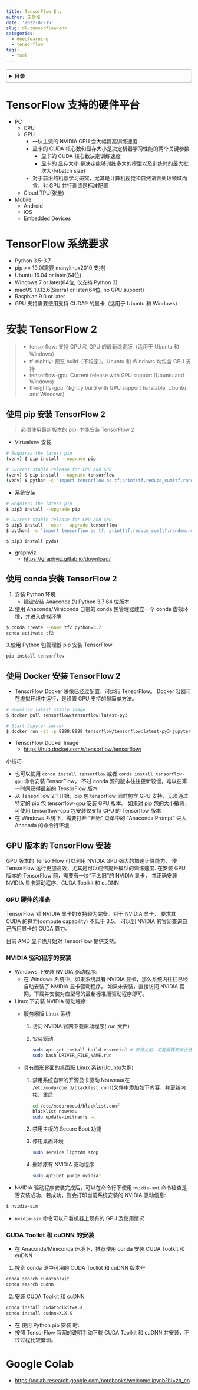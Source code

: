 ```yaml
---
title: TensorFlow Env
author: 王哲峰
date: '2022-07-15'
slug: dl-tensorflow-env
categories:
  - deeplearning
  - tensorflow
tags:
  - tool
---
```


<style>
details {
    border: 1px solid #aaa;
    border-radius: 4px;
    padding: .5em .5em 0;
}
summary {
    font-weight: bold;
    margin: -.5em -.5em 0;
    padding: .5em;
}
details[open] {
    padding: .5em;
}
details[open] summary {
    border-bottom: 1px solid #aaa;
    margin-bottom: .5em;
}
</style>

<details><summary>目录</summary><p>

- [TensorFlow 支持的硬件平台](#tensorflow-支持的硬件平台)
- [TensorFlow 系统要求](#tensorflow-系统要求)
- [安装 TensorFlow 2](#安装-tensorflow-2)
  - [使用 pip 安装 TensorFlow 2](#使用-pip-安装-tensorflow-2)
  - [使用 conda 安装 TensorFlow 2](#使用-conda-安装-tensorflow-2)
  - [使用 Docker 安装 TensorFlow 2](#使用-docker-安装-tensorflow-2)
  - [GPU 版本的 TensorFlow 安装](#gpu-版本的-tensorflow-安装)
    - [GPU 硬件的准备](#gpu-硬件的准备)
    - [NVIDIA 驱动程序的安装](#nvidia-驱动程序的安装)
    - [CUDA Toolkit 和 cuDNN 的安装](#cuda-toolkit-和-cudnn-的安装)
- [Google Colab](#google-colab)
</p></details><p></p>


# TensorFlow 支持的硬件平台

* PC
    - CPU
    - GPU
        - 一块主流的 NVIDIA GPU 会大幅提高训练速度
        - 显卡的 CUDA 核心数和显存大小是决定机器学习性能的两个关键参数
            - 显卡的 CUDA 核心数决定训练速度
            - 显卡的 显存大小 是决定能够训练多大的模型以及训练时的最大批次大小(batch size)
        - 对于前沿的机器学习研究，尤其是计算机视觉和自然语言处理领域而言，对 GPU 并行训练是标准配置
    - Cloud TPU(张量)
* Mobile
    - Android 
    - iOS
    - Embedded Devices


# TensorFlow 系统要求

* Python 3.5-3.7
* pip >= 19.0(需要 manylinux2010 支持)
* Ubuntu 16.04 or later(64位)
* Windows 7 or later(64位, 仅支持 Python 3)
* macOS 10.12.6(Sierra) or later(64位, no GPU support)
* Raspbian 9.0 or later
* GPU 支持需要使用支持 CUDA® 的显卡（适用于 Ubuntu 和 Windows）

# 安装 TensorFlow 2

> * tensorflow: 支持 CPU 和 GPU 的最新稳定版（适用于 Ubuntu 和 Windows）
> * tf-nightly: 预览 build（不稳定）。Ubuntu 和 Windows 均包含 GPU 支持
> * tensorflow-gpu: Current release with GPU support (Ubuntu and Windows)
> * tf-nightly-gpu: Nightly build with GPU support (unstable, Ubuntu and Windows)

## 使用 pip 安装 TensorFlow 2

> 必须使用最新版本的 pip, 才能安装 TensorFlow 2

* Virtualenv 安装 

```bash        
# Requires the latest pip
(venv) $ pip install --upgrade pip

# Current stable release for CPU and GPU
(venv) $ pip install --upgrade tensorflow
(venv) $ python -c "import tensorflow as tf;print(tf.reduce_sum(tf.random.normal([1000, 1000])))"
```

* 系统安装

```bash
# Requires the latest pip
$ pip3 install --upgrade pip

# Current stable release for CPU and GPU
$ pip3 install --user --upgrade tensorflow
$ python3 -c "import tensorflow as tf; print(tf.reduce_sum(tf.random.normal([1000, 1000])))"
```

```bash
$ pip3 install pydot
```

- graphviz
    - https://graphviz.gitlab.io/download/

## 使用 conda 安装 TensorFlow 2

1. 安装 Python 环境
    - 建议安装 Anaconda 的 Python 3.7 64 位版本
2. 使用 Anaconda/Miniconda 自带的 conda 包管理器建立一个 conda 虚拟环境，并进入虚拟环境

```bash
$ conda create --name tf2 python=3.7
conda activate tf2
```

3.使用 Python 包管理器 pip 安装 TensorFlow

```bash
pip install tensorflow
```

## 使用 Docker 安装 TensorFlow 2

- TensorFlow Docker 映像已经过配置，可运行 TensorFlow。
  Docker 容器可在虚拟环境中运行，是设置 GPU 支持的最简单方法。

```bash 
# Download latest stable image
$ docker pull tensorflow/tensorflow:latest-py3

# Start Jupyter server
$ docker run -it -p 8888:8888 tensorflow/tensorflow:latest-py3-jupyter
```


* TensorFlow Docker Image
  - https://hub.docker.com/r/tensorflow/tensorflow/


小技巧

- 也可以使用 ``conda install tensorflow`` 或者 ``conda install tensorflow-gpu`` 命令安装 TensorFlow，
  不过 conda 源的版本往往更新较慢，难以在第一时间获得最新的 TensorFlow 版本
- 从 TensorFlow 2.1 开始，pip 包 tensorflow 同时包含 GPU 支持，无须通过特定的 pip 包 tensorflow-gpu 安装 GPU 版本。
  如果对 pip 包的大小敏感，可使用 tensorflow-cpu 包安装仅支持 CPU 的 Tensorflow 版本
- 在 Windows 系统下，需要打开 “开始” 菜单中的 “Anaconda Prompt” 进入 Anaonda 的命令行环境


## GPU 版本的 TensorFlow 安装

GPU 版本的 TensorFlow 可以利用 NVIDIA GPU 强大的加速计算能力，
使 TensorFlow 运行更加高效，尤其是可以成倍提升模型的训练速度.
在安装 GPU 版本的 TensorFlow 前，需要有一块“不太旧”的 NVIDIA 显卡，
并正确安装 NVIDIA 显卡驱动程序、CUDA Toolkit 和 cuDNN.

### GPU 硬件的准备

TensorFlow 对 NVIDIA 显卡的支持较为完备。对于 NVIDIA 显卡，
要求其 CUDA 的算力(compute capability) 不低于 3.5。
可以到 NVIDIA 的官网查询自己所用显卡的 CUDA 算力。

目前 AMD 显卡也开始对 TensorFlow 提供支持。

### NVIDIA 驱动程序的安装

* Windows 下安装 NVIDIA 驱动程序:
    - 在 Windows 系统中，如果系统具有 NVIDIA 显卡，那么系统内往往已经自动安装了 NVIDIA 显卡驱动程序。
      如果未安装，直接访问 NVIDIA 官网，下载并安装对应型号的最新标准版驱动程序即可。
* Linux 下安装 NVIDIA 驱动程序:
    - 服务器版 Linux 系统
        1. 访问 NVIDIA 官网下载驱动程序(.run 文件)
        2. 安装驱动

            ```bash
            sudo apt-get install build-essential # 安装之前，可能需要安装合适的编译环境
            sudo bash DRIVER_FILE_NAME.run
            ```
    
    - 具有图形界面的桌面版 Linux 系统(Ubuntu为例)
        1. 禁用系统自带的开源显卡驱动 Nouveau(在 ``/etc/modprobe.d/blacklist.conf``)文件中添加如下内容，并更新内核、重启

            ```bash
            cd /etc/modprobe.d/blacklist.conf
            blacklist nouveau
            sudo update-initramfs -u
            ```
            
        2. 禁用主板的 Secure Boot 功能
        3. 停用桌面环境

            ```bash
            sudo service lightdm stop
            ```

        4. 删除原有 NVIDIA 驱动程序

            ```bash
            sudo apt-get purge nvidia*
            ```

- NVIDIA 驱动程序安装完成后，可以在命令行下使用 ``nvidia-smi`` 命令检查是否安装成功，若成功，则会打印当前系统安装的 NVIDIA 驱动信息:

```bash
$ nvidia-sim
```

- ``nvidia-sim`` 命令可以产看机器上现有的 GPU 及使用情况

### CUDA Toolkit 和 cuDNN 的安装

- 在 Anaconda/Miniconda 环境下，推荐使用 conda 安装 CUDA Toolkit 和 cuDNN

1. 搜索 conda 源中可用的 CUDA Toolkit 和 cuDNN 版本号

```bash
conda search cudatoolkit
conda search cudnn
```

2. 安装 CUDA Toolkit 和 cuDNN

```bash
conda install cudatoolkit=X.X
conda install cudnn=X.X.X
```

- 在 使用 Python pip 安装 时:
- 按照 TensorFlow 官网的说明手动下载 CUDA Toolkit 和 cuDNN 并安装，不过过程比较繁琐。

# Google Colab

* https://colab.research.google.com/notebooks/welcome.ipynb?hl=zh_cn

